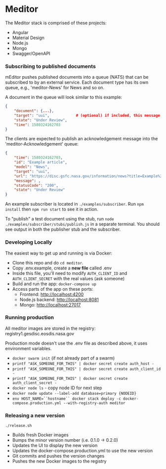 # Meditor

The Meditor stack is comprised of these projects:

* Angular
* Material Design
* Node.js
* Mongo
* Swagger/OpenAPI

### Subscribing to published documents

mEditor pushes published documents into a queue (NATS) that can be subscribed to by an external service.
Each document type has its own queue, e.g., 'meditor-News' for News and so on.

A document in the queue will look similar to this example:

```json
{
    "document": {...},
    "target": "uui",            # (optional) if included, this message is only meant for a certain subscriber
    "state": "Under Review",
    "time": 1580324162703
}
```

The clients are expected to publish an acknowledgement message into the 'meditor-Acknowledgement' queue:

```json
{
    "time": 1580324162703,
    "id": "Example article",
    "model": "News",
    "target": "uui",
    "url": "https://disc.gsfc.nasa.gov/information/news?title=Example%20article",
    "message": ,
    "statusCode": "200",
    "state": "Under Review"
}
```

An example subscriber is located in `./examples/subscriber`. Run `npm install` then `npm run start` to see it in action.

To "publish" a test document using the stub, run `node ./examples/subscriber/stubs/publish.js` in a separate terminal. You should see output in both the publisher stub and the subscriber.

### Developing Locally

The easiest way to get up and running is via Docker:

* Clone this repo and do `cd meditor`.
* Copy .env.example, create a **new file** called .env
* Inside this file, you'll need to modify `AUTH_CLIENT_ID` and `AUTH_CLIENT_SECRET` with the real values (ask someone)
* Build and run the app: `docker-compose up`
* Access parts of the app on these ports:
    * Frontend: [http://localhost:4200](http://localhost:4200)
    * Node.js backend: [http://localhost:8081](http://localhost:8081)
    * Mongo: [http://localhost:27017](http://localhost:27017)

### Running production

All meditor images are stored in the registry: registry1.gesdisc.eosdis.nasa.gov

Production mode doesn't use the .env file as described above, it uses environment variables.

* `docker swarm init` (if not already part of a swarm)
* `printf "ASK_SOMEONE_FOR_THIS" | docker secret create auth_host -`
* `printf "ASK_SOMEONE_FOR_THIS" | docker secret create auth_client_id -`
* `printf "ASK_SOMEONE_FOR_THIS" | docker secret create auth_client_secret -`
* `docker node ls` - copy node ID for next step
* `docker node update --label-add database=primary {NODEID}`
* `env HOST_NAME=``hostname`` docker stack deploy -c docker-compose.production.yml --with-registry-auth meditor`

### Releasing a new version

`./release.sh`

* Builds fresh Docker images
* Bumps the minor version number (i.e. 0.1.0 -> 0.2.0)
* Updates the UI to display the new version
* Updates the docker-compose.production.yml to use the new version
* Git commits and pushes the version changes
* Pushes the new Docker images to the registry
